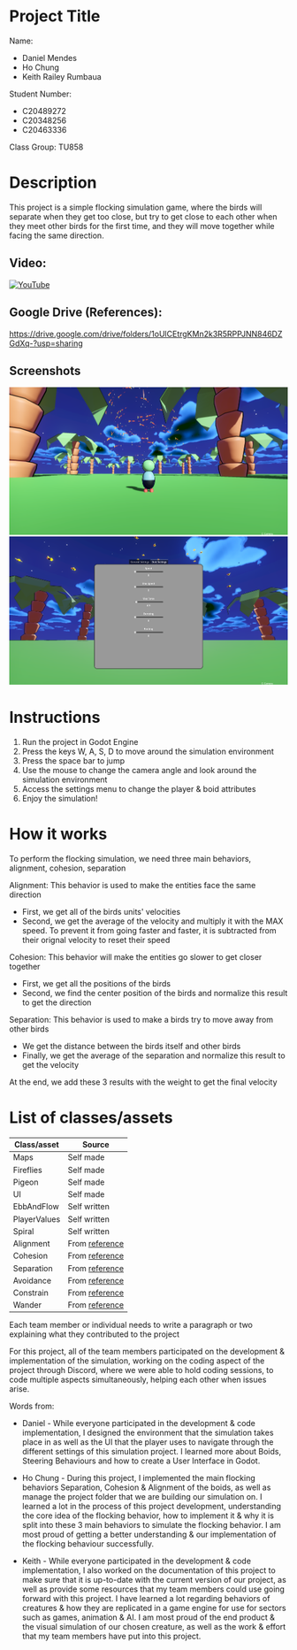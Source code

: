 # Project Title

Name:
- Daniel Mendes
- Ho Chung
- Keith Railey Rumbaua

Student Number:
- C20489272
- C20348256
- C20463336

Class Group: TU858

# Description
This project is a simple flocking simulation game, where the birds will separate when they get too close, but try to get close to each other when they meet other birds for the first time, and they will move together while facing the same direction.

## Video:

[![YouTube](https://i.ytimg.com/vi/X3ocMS3Br1s/maxresdefault.jpg?sqp=-oaymwEmCIAKENAF8quKqQMa8AEB-AH-CYAC0AWKAgwIABABGEkgWChlMA8=&rs=AOn4CLCmo28N4sBOKlP_vm5AYp1ANyxO_Q)](https://www.youtube.com/watch?v=X3ocMS3Br1s)

## Google Drive (References):
https://drive.google.com/drive/folders/1oUlCEtrgKMn2k3R5RPPJNN846DZGdXq-?usp=sharing

## Screenshots
![Gameplay screenshot](images/screenshot.png)
![UI screenshot](images/screenshotui.png)

# Instructions
1. Run the project in Godot Engine
2. Press the keys W, A, S, D to move around the simulation environment
3. Press the space bar to jump
4. Use the mouse to change the camera angle and look around the simulation environment
5. Access the settings menu to change the player & boid attributes
6. Enjoy the simulation!

# How it works
To perform the flocking simulation, we need three main behaviors, alignment, cohesion, separation

Alignment: This behavior is used to make the entities face the same direction

- First, we get all of the birds units' velocities
- Second, we get the average of the velocity and multiply it with the MAX speed. To prevent it from going faster and faster, it is subtracted from their orignal velocity to reset their speed

Cohesion: This behavior will make the entities go slower to get closer together
- First, we get all the positions of the birds
- Second, we find the center position of the birds and normalize this result to get the direction

Separation: This behavior is used to make a birds try to move away from other birds
- We get the distance between the birds itself and other birds
- Finally, we get the average of the separation and normalize this result to get the velocity

At the end, we add these 3 results with the weight to get the final velocity

# List of classes/assets

| Class/asset | Source |
|-----------|-----------|
| Maps | Self made |
| Fireflies | Self made |
| Pigeon | Self made |
| UI | Self made |
| EbbAndFlow | Self written |
| PlayerValues | Self written |
| Spiral | Self written |
| Alignment | From [reference](/GodotBoids/behaviors/Alignment.gd) |
| Cohesion | From [reference](/GodotBoids/behaviors/Cohesion.gd) |
| Separation | From [reference](/GodotBoids/behaviors/Separation.gd) |
| Avoidance | From [reference](/GodotBoids/behaviors/Avoidance.gd) |
| Constrain | From [reference](/GodotBoids/behaviors/Constrain.gd) |
| Wander | From [reference](/GodotBoids/behaviors/Wander.gd) |

Each team member or individual needs to write a paragraph or two explaining what they contributed to the project

For this project, all of the team members participated on the development & implementation of the simulation, working on the coding aspect of the project through Discord, where we were able to hold coding sessions, to code multiple aspects simultaneously, helping each other when issues arise.

Words from:
- Daniel - While everyone participated in the development & code implementation, I designed the environment that the simulation takes place in as well as the UI that the player uses to navigate through the different settings of this simulation project. I learned more about Boids, Steering Behaviours and how to create a User Interface in Godot.

- Ho Chung - During this project, I implemented the main flocking behaviors Separation, Cohesion & Alignment of the boids, as well as manage the project folder that we are building our simulation on. I learned a lot in the process of this project development, understanding the core idea of the flocking behavior, how to implement it & why it is split into these 3 main behaviors to simulate the flocking behavior. I am most proud of getting a better understanding & our implementation of the flocking behaviour successfully.

- Keith -  While everyone participated in the development & code implementation, I also worked on the documentation of this project to make sure that it is up-to-date with the current version of our project, as well as provide some resources that my team members could use going forward with this project. I have learned a lot regarding behaviors of creatures & how they are replicated in a game engine for use for sectors such as games, animation & AI. I am most proud of the end product & the visual simulation of our chosen creature, as well as the work & effort that my team members have put into this project.
